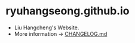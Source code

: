 <!--
 * @Author: ryuhangseong liuhangcheng2002@gmail.com
 * @Date: 2022-09-26 10:29:07
 * @LastEditors: ryuhangseong liuhangcheng2002@gmail.com
 * @LastEditTime: 2022-09-26 10:36:29
 * @FilePath: \ryuhangseong.github.io\README.md
 * @Description: 
 * 
 * Copyright (c) 2022 by ryuhangseong liuhangcheng2002@gmail.com, All Rights Reserved. 
-->
# ryuhangseong.github.io
- Liu Hangcheng's Website.
- More information -> [CHANGELOG.md](CHANGELOG.md)